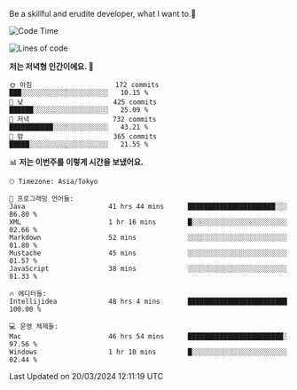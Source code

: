 Be a skillful and erudite developer, what I want to.👶

<!--START_SECTION:waka-->
![Code Time](http://img.shields.io/badge/Code%20Time-564%20hrs%209%20mins-blue)

![Lines of code](https://img.shields.io/badge/%EC%A0%80%EB%8A%94%20%EC%97%AC%ED%83%9C%EA%B9%8C%EC%A7%80%20-785.1%20thousand%20%EC%A4%84%EC%9D%98%20%EC%BD%94%EB%93%9C%EB%A5%BC%20%EC%9E%91%EC%84%B1%ED%96%88%EC%96%B4%EC%9A%94.-blue)

**저는 저녁형 인간이에요. 🦉** 

```text
🌞 아침                     172 commits         ███░░░░░░░░░░░░░░░░░░░░░░   10.15 % 
🌆 낮　                     425 commits         ██████░░░░░░░░░░░░░░░░░░░   25.09 % 
🌃 저녁                     732 commits         ███████████░░░░░░░░░░░░░░   43.21 % 
🌙 밤　                     365 commits         █████░░░░░░░░░░░░░░░░░░░░   21.55 % 
```


📊 **저는 이번주를 이렇게 시간을 보냈어요.** 

```text
🕑︎ Timezone: Asia/Tokyo

💬 프로그래밍 언어들: 
Java                     41 hrs 44 mins      ██████████████████████░░░   86.80 % 
XML                      1 hr 16 mins        █░░░░░░░░░░░░░░░░░░░░░░░░   02.66 % 
Markdown                 52 mins             ░░░░░░░░░░░░░░░░░░░░░░░░░   01.80 % 
Mustache                 45 mins             ░░░░░░░░░░░░░░░░░░░░░░░░░   01.57 % 
JavaScript               38 mins             ░░░░░░░░░░░░░░░░░░░░░░░░░   01.33 % 

🔥 에디터들: 
Intellijidea             48 hrs 4 mins       █████████████████████████   100.00 % 

💻 운영 체제들: 
Mac                      46 hrs 54 mins      ████████████████████████░   97.56 % 
Windows                  1 hr 10 mins        █░░░░░░░░░░░░░░░░░░░░░░░░   02.44 % 
```


 Last Updated on 20/03/2024 12:11:19 UTC
<!--END_SECTION:waka-->
